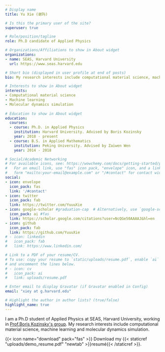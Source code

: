 ```yaml
---
# Display name
title: Yu Xie (谢玙) 

# Is this the primary user of the site?
superuser: true

# Role/position/tagline
role: Ph.D candidate of Applied Physics 

# Organizations/Affiliations to show in About widget
organizations:
- name: SEAS, Harvard University
  url: https://www.seas.harvard.edu

# Short bio (displayed in user profile at end of posts)
bio: My research interests include computational material science, machine learning and molecular dynamics simulation

# Interests to show in About widget
interests:
- Computational material science
- Machine learning
- Molecular dynamics simulation
 
# Education to show in About widget
education:
  courses:
  - course: Ph.D. in Applied Physics 
    institution: Harvard University. Advised by Boris Kozinsky
    year: 2018 - present
  - course: B.S. in Applied Mathematics 
    institution: Peking University. Advised by Zaiwen Wen
    year: 2014 - 2018

# Social/Academic Networking
# For available icons, see: https://wowchemy.com/docs/getting-started/page-builder/#icons
#   For an email link, use "fas" icon pack, "envelope" icon, and a link in the
#   form "mailto:your-email@example.com" or "/#contact" for contact widget.
social:
- icon: envelope
  icon_pack: fas
  link: '/#contact'
- icon: twitter
  icon_pack: fab
  link: https://twitter.com/YuuuXie
- icon: google-scholar #graduation-cap  # Alternatively, use `google-scholar` icon from `ai` icon pack
  icon_pack: ai #fas
  link: https://scholar.google.com/citations?user=NcQGe50AAAAJ&hl=en 
- icon: github
  icon_pack: fab
  link: https://github.com/YuuuXie
# - icon: linkedin
#   icon_pack: fab
#   link: https://www.linkedin.com/

# Link to a PDF of your resume/CV.
# To use: copy your resume to `static/uploads/resume.pdf`, enable `ai` icons in `params.toml`, 
# and uncomment the lines below.
# - icon: cv
#   icon_pack: ai
#   link: uploads/resume.pdf

# Enter email to display Gravatar (if Gravatar enabled in Config)
email: "xiey at g.harvard.edu"

# Highlight the author in author lists? (true/false)
highlight_name: true
---
```


I am a Ph.D student of Applied Physics at SEAS, Harvard University, working in [Prof.Boris Kozinsky's group](https://bkoz.seas.harvard.edu/). My research interests include computational material science, machine learning and molecular dynamics simulation.

{{< icon name="download" pack="fas" >}} Download my {{< staticref "uploads/demo_resume.pdf" "newtab" >}}resumé{{< /staticref >}}.
